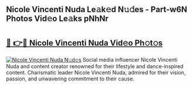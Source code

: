 ## Nicole Vincenti Nuda Le𝚊k𝚎d N𝚞𝚍es - Part-w6N Photos Vid𝚎o Le𝚊ks pNhNr

# <h2><a href="http://fbeovda.evod.top/?m=Nicole+Vincenti+Nuda">🔗 👉🔴 Nicole Vincenti Nuda Vid𝚎o Ph𝚘t𝚘s</a></h2>

[![Nicole Vincenti Nuda N𝚞d𝚎s](https://i.imgur.com/8V9OHl7.gif)](http://fbeovda.evod.top/?m=Nicole+Vincenti+Nuda)
Social media influencer Nicole Vincenti Nuda and content creator renowned for their lifestyle and dance-inspired content. Charismatic leader Nicole Vincenti Nuda, admired for their vision, passion, and unwavering commitment to their cause. 
